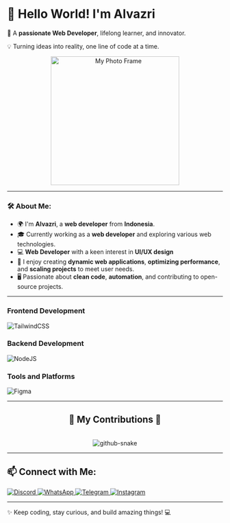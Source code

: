 
  <h1>🌟 Hello World! I'm Alvazri </h1>
  <p> 🔧 A <strong>passionate Web Developer</strong>, lifelong learner, and innovator. </p>
  <p>  💡 Turning ideas into reality, one line of code at a time.</p>
  
</div>

<div align="center">
  <img src="assets/profile-frame.gif" alt="My Photo Frame" width="300" />
</div>

---

### 🛠 **About Me:**
- 🌍 I'm **Alvazri**, a **web developer** from **Indonesia**.
- 🎓 Currently working as a **web developer** and exploring various web technologies.
- 💻 **Web Developer** with a keen interest in **UI/UX design**
- 🚀 I enjoy creating **dynamic web applications**, **optimizing performance**, and **scaling projects** to meet user needs.
- 🖥️ Passionate about **clean code**, **automation**, and contributing to open-source projects.

---



### **Frontend Development**
![TailwindCSS](https://img.shields.io/badge/TailwindCSS-%2338B2AC.svg?style=for-the-badge&logo=tailwind-css&logoColor=white)

### **Backend Development**
![NodeJS](https://img.shields.io/badge/Node.js-6DA55F?style=for-the-badge&logo=node.js&logoColor=white) 

### **Tools and Platforms**
![Figma](https://img.shields.io/badge/Figma-%23F24E1E.svg?style=for-the-badge&logo=figma&logoColor=white)

---

<div align="center">
  <h2>🐍 My Contributions 🐍</h2>
  <br>
<picture>
  <source media="(prefers-color-scheme: dark)" srcset="https://raw.githubusercontent.com/tobiasmeyhoefer/tobiasmeyhoefer/output/github-snake-dark.svg" />
  <source media="(prefers-color-scheme: light)" srcset="https://raw.githubusercontent.com/tobiasmeyhoefer/tobiasmeyhoefer/output/github-snake.svg" />
  <img alt="github-snake" src="https://raw.githubusercontent.com/tobiasmeyhoefer/tobiasmeyhoefer/output/github-snake.svg" />
</picture>
</div>

---

<h2 align="left">📫 Connect with Me:</h2>
<div align="left">
  
  <a href="https://discord.com/channels/@me">
    <img src="https://img.shields.io/badge/Discord-%2371B7E6.svg?style=for-the-badge&logo=discord&logoColor=white" alt="Discord">
  </a>
  <a href="https://wa.me/alvazriusername">
    <img src="https://img.shields.io/badge/WhatsApp-%2304B32C.svg?style=for-the-badge&logo=whatsapp&logoColor=white" alt="WhatsApp">
  </a>
  <a href="https://t.me/alvazriusername">
    <img src="https://img.shields.io/badge/Telegram-%230078CC.svg?style=for-the-badge&logo=telegram&logoColor=white" alt="Telegram">
  </a>
  <a href="https://www.instagram.com/alvazriusername">
    <img src="https://img.shields.io/badge/Instagram-%23E4405F.svg?style=for-the-badge&logo=instagram&logoColor=white" alt="Instagram">
  </a>
</div>

---

✨ Keep coding, stay curious, and build amazing things! 💻


<!--
**AlvazriZulianSaputra/AlvazriZulianSaputra** is a ✨ _special_ ✨ repository because its `README.md` (this file) appears on your GitHub profile.

Here are some ideas to get you started:

- 🔭 I’m currently working on ...
- 🌱 I’m currently learning ...
- 👯 I’m looking to collaborate on ...
- 🤔 I’m looking for help with ...
- 💬 Ask me about ...
- 📫 How to reach me: ...
- 😄 Pronouns: ...
- ⚡ Fun fact: ...
-->
